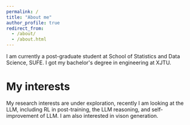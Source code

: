 ```yaml
---
permalink: /
title: "About me"
author_profile: true
redirect_from: 
  - /about/
  - /about.html
---
```


I am currently a post-graduate student at School of Statistics and Data Science, SUFE. I got my bachelor's degree in engineering at XJTU.

My interests
======
My research interests are under exploration, recently I am looking at the LLM, including RL in post-training, the LLM reasoning, and self-improvement of LLM. I am also interested in vison generation.
